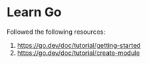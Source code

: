 # Learn Go

Followed the following resources:
1) https://go.dev/doc/tutorial/getting-started
2) https://go.dev/doc/tutorial/create-module
